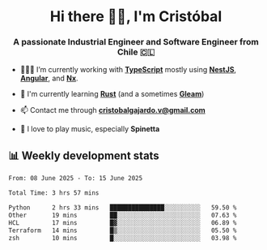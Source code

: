 <h1 align="center">Hi there ✌🏻, I'm Cristóbal</h1>
<h3 align="center">A passionate Industrial Engineer and Software Engineer from Chile 🇨🇱</h3>

- 🧑🏻‍💻 I’m currently working with **[TypeScript](https://www.typescriptlang.org)** mostly using **[NestJS](https://nestjs.com)**, **[Angular](https://angular.io)**, and **[Nx](https://nx.dev)**.

- 🌱 I'm currently learning **[Rust](https://www.rust-lang.org)** (and a sometimes **[Gleam](https://gleam.run/)**)

- 📫 Contact me through **cristobalgajardo.v@gmail.com**

- 🎸 I love to play music, especially **Spinetta**

## 📊 Weekly development stats

<!--START_SECTION:waka-->

```txt
From: 08 June 2025 - To: 15 June 2025

Total Time: 3 hrs 57 mins

Python      2 hrs 33 mins   ███████████████░░░░░░░░░░   59.50 %
Other       19 mins         ██░░░░░░░░░░░░░░░░░░░░░░░   07.63 %
HCL         17 mins         █▓░░░░░░░░░░░░░░░░░░░░░░░   06.89 %
Terraform   14 mins         █▒░░░░░░░░░░░░░░░░░░░░░░░   05.50 %
zsh         10 mins         █░░░░░░░░░░░░░░░░░░░░░░░░   03.98 %
```

<!--END_SECTION:waka-->

